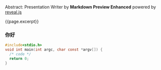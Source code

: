 
Abstract: Presentation Writer by **Markdown Preview Enhanced**
powered by [reveal.js](https://github.com/hakimel/reveal.js)

{{page.excerpt}}

### 你好
```c
#include<stdio.h>
void int main(int argc, char const *argv[]) {
  /* code */
  return 0;
}

```
